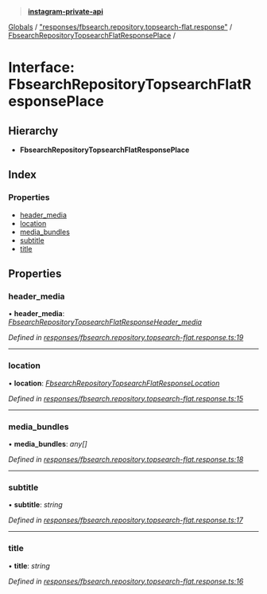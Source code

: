 > **[instagram-private-api](../README.md)**

[Globals](../README.md) / ["responses/fbsearch.repository.topsearch-flat.response"](../modules/_responses_fbsearch_repository_topsearch_flat_response_.md) / [FbsearchRepositoryTopsearchFlatResponsePlace](_responses_fbsearch_repository_topsearch_flat_response_.fbsearchrepositorytopsearchflatresponseplace.md) /

# Interface: FbsearchRepositoryTopsearchFlatResponsePlace

## Hierarchy

* **FbsearchRepositoryTopsearchFlatResponsePlace**

## Index

### Properties

* [header_media](_responses_fbsearch_repository_topsearch_flat_response_.fbsearchrepositorytopsearchflatresponseplace.md#header_media)
* [location](_responses_fbsearch_repository_topsearch_flat_response_.fbsearchrepositorytopsearchflatresponseplace.md#location)
* [media_bundles](_responses_fbsearch_repository_topsearch_flat_response_.fbsearchrepositorytopsearchflatresponseplace.md#media_bundles)
* [subtitle](_responses_fbsearch_repository_topsearch_flat_response_.fbsearchrepositorytopsearchflatresponseplace.md#subtitle)
* [title](_responses_fbsearch_repository_topsearch_flat_response_.fbsearchrepositorytopsearchflatresponseplace.md#title)

## Properties

###  header_media

• **header_media**: *[FbsearchRepositoryTopsearchFlatResponseHeader_media](_responses_fbsearch_repository_topsearch_flat_response_.fbsearchrepositorytopsearchflatresponseheader_media.md)*

*Defined in [responses/fbsearch.repository.topsearch-flat.response.ts:19](https://github.com/dilame/instagram-private-api/blob/3e16058/src/responses/fbsearch.repository.topsearch-flat.response.ts#L19)*

___

###  location

• **location**: *[FbsearchRepositoryTopsearchFlatResponseLocation](_responses_fbsearch_repository_topsearch_flat_response_.fbsearchrepositorytopsearchflatresponselocation.md)*

*Defined in [responses/fbsearch.repository.topsearch-flat.response.ts:15](https://github.com/dilame/instagram-private-api/blob/3e16058/src/responses/fbsearch.repository.topsearch-flat.response.ts#L15)*

___

###  media_bundles

• **media_bundles**: *any[]*

*Defined in [responses/fbsearch.repository.topsearch-flat.response.ts:18](https://github.com/dilame/instagram-private-api/blob/3e16058/src/responses/fbsearch.repository.topsearch-flat.response.ts#L18)*

___

###  subtitle

• **subtitle**: *string*

*Defined in [responses/fbsearch.repository.topsearch-flat.response.ts:17](https://github.com/dilame/instagram-private-api/blob/3e16058/src/responses/fbsearch.repository.topsearch-flat.response.ts#L17)*

___

###  title

• **title**: *string*

*Defined in [responses/fbsearch.repository.topsearch-flat.response.ts:16](https://github.com/dilame/instagram-private-api/blob/3e16058/src/responses/fbsearch.repository.topsearch-flat.response.ts#L16)*